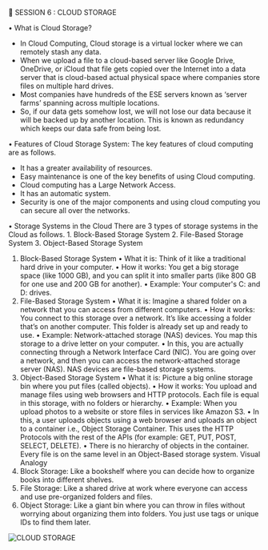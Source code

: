 	SESSION 6 : CLOUD STORAGE 

•	What is Cloud Storage?
- In Cloud Computing, Cloud storage is a virtual locker where we can remotely stash any data.
-  When we upload a file to a cloud-based server like Google Drive, OneDrive, or iCloud that file gets copied over the Internet into a data server that is cloud-based actual physical space where companies store files on multiple hard drives. 
- Most companies have hundreds of the ESE servers known as ‘server farms’ spanning across multiple locations. 
- So, if our data gets somehow lost, we will not lose our data because it will be backed up by another location. This is known as redundancy which keeps our data safe from being lost.

•	Features of Cloud Storage System:
The key features of cloud computing are as follows.
- It has a greater availability of resources.
- Easy maintenance is one of the key benefits of using Cloud computing.
- Cloud computing has a Large Network Access.
- It has an automatic system.
- Security is one of the major components and using cloud computing you can secure all over the networks.

•	Storage Systems in the Cloud
       There are 3 types of storage systems in the Cloud as follows.
    1. Block-Based Storage System
    2. File-Based Storage System
    3. Object-Based Storage System
1. Block-Based Storage System
•	What it is: Think of it like a traditional hard drive in your computer.
•	How it works: You get a big storage space (like 1000 GB), and you can split it into smaller parts (like 800 GB for one use and 200 GB for another).
•	Example: Your computer's C: and D: drives.
2. File-Based Storage System
•	What it is: Imagine a shared folder on a network that you can access from different computers.
•	How it works: You connect to this storage over a network. It’s like accessing a folder that’s on another computer. This folder is already set up and ready to use.
•	Example: Network-attached storage (NAS) devices. You map this storage to a drive letter on your computer.
•	In this, you are actually connecting through a Network Interface Card (NIC). You are going over a network, and then you can access the network-attached storage server (NAS). NAS devices are file-based storage systems.
3. Object-Based Storage System
•	What it is: Picture a big online storage bin where you put files (called objects).
•	How it works: You upload and manage files using web browsers and HTTP protocols. Each file is equal in this storage, with no folders or hierarchy.
•	Example: When you upload photos to a website or store files in services like Amazon S3.
•	In this, a user uploads objects using a web browser and uploads an object to a container i.e., Object Storage Container. This uses the HTTP Protocols with the rest of the APIs (for example: GET, PUT, POST, SELECT, DELETE).
•	There is no hierarchy of objects in the container. Every file is on the same level in an Object-Based storage system.
       Visual Analogy
1.	Block Storage: Like a bookshelf where you can decide how to organize books into different shelves.
2.	File Storage: Like a shared drive at work where everyone can access and use pre-organized folders and files.
3.	Object Storage: Like a giant bin where you can throw in files without worrying about organizing them into folders. You just use tags or unique IDs to find them later.
   
![CLOUD STORAGE](https://raw.github.com/karthikeya03/IMAGES/JustMain/6.1.png)

